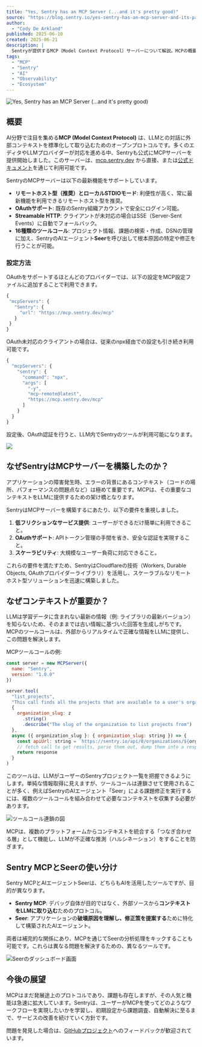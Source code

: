 ```yaml
---
title: "Yes, Sentry has an MCP Server (...and it's pretty good)"
source: "https://blog.sentry.io/yes-sentry-has-an-mcp-server-and-its-pretty-good/"
author:
  - "Cody De Arkland"
published: 2025-06-10
created: 2025-06-21
description: |
  Sentryが提供するMCP（Model Context Protocol）サーバーについて解説。MCPの概要、SentryのMCPサーバーの特長（リモートホスト、OAuthサポート、ツールコールなど）、そしてLLMのコンテキスト拡張におけるその重要性を説明します。
tags:
  - "MCP"
  - "Sentry"
  - "AI"
  - "Observability"
  - "Ecosystem"
---
```


![Yes, Sentry has an MCP Server (...and it's pretty good)](https://images.ctfassets.net/em6l9zw4tzag/6GazyjpeW0KYN3VNSFxETJ/478c4ade7d3950b35f3e45780dbad131/Code-Cov-Test-Analytics.jpg?w=630&h=236&q=50&fm=webp)

## 概要

AI分野で注目を集める**MCP (Model Context Protocol)** は、LLMとの対話に外部コンテキストを標準化して取り込むためのオープンプロトコルです。多くのエディタやLLMプロバイダーが対応を進める中、Sentryも公式にMCPサーバーを提供開始しました。このサーバーは、[mcp.sentry.dev](https://mcp.sentry.dev/) から直接、または[公式ドキュメント](https://docs.sentry.io/product/sentry-mcp/)を通じて利用可能です。

SentryのMCPサーバーは以下の最新機能をサポートしています。

- **リモートホスト型（推奨）とローカルSTDIOモード**: 利便性が高く、常に最新機能を利用できるリモートホスト型を推奨。
- **OAuthサポート**: 既存のSentry組織アカウントで安全にログイン可能。
- **Streamable HTTP**: クライアントが未対応の場合はSSE（Server-Sent Events）に自動でフォールバック。
- **16種類のツールコール**: プロジェクト情報、課題の検索・作成、DSNの管理に加え、SentryのAIエージェント**Seer**を呼び出して根本原因の特定や修正を行うことが可能。

### 設定方法

OAuthをサポートするほとんどのプロバイダーでは、以下の設定をMCP設定ファイルに追加することで利用できます。

```javascript
{
 "mcpServers": {
   "Sentry": {
     "url": "https://mcp.sentry.dev/mcp"
   }
 }
}
```

OAuth未対応のクライアントの場合は、従来のnpx経由での設定も引き続き利用可能です。

```javascript
{
  "mcpServers": {
    "sentry": {
      "command": "npx",
      "args": [
        "-y",
        "mcp-remote@latest",
        "https://mcp.sentry.dev/mcp"
      ]
    }
  }
}
```

設定後、OAuth認証を行うと、LLM内でSentryのツールが利用可能になります。

![](https://images.ctfassets.net/em6l9zw4tzag/4xrVb48B4wpK5poyO0JaiQ/5d6d0ccbcd4728cd1cbfb2cae173ab6c/image2.png?w=349&h=156&q=50&fm=webp)

## なぜSentryはMCPサーバーを構築したのか？

アプリケーションの障害発生時、エラーの背景にあるコンテキスト（コードの場所、パフォーマンスの問題点など）は極めて重要です。MCPは、その重要なコンテキストをLLMに提供するための架け橋となります。

SentryはMCPサーバーを構築するにあたり、以下の要件を重視しました。

1. **低フリクションなサービス提供**: ユーザーができるだけ簡単に利用できること。
2. **OAuthサポート**: APIトークン管理の手間を省き、安全な認証を実現すること。
3. **スケーラビリティ**: 大規模なユーザー負荷に対応できること。

これらの要件を満たすため、SentryはCloudflareの技術（Workers, Durable Objects, OAuthプロバイダーライブラリ）を活用し、スケーラブルなリモートホスト型ソリューションを迅速に構築しました。

## なぜコンテキストが重要か？

LLMは学習データに含まれない最新の情報（例: ライブラリの最新バージョン）を知らないため、そのままでは古い情報に基づいた回答を生成しがちです。MCPのツールコールは、外部からリアルタイムで正確な情報をLLMに提供し、この問題を解決します。

MCPツールコールの例:

```javascript
const server = new MCPServer({
  name: "Sentry",
  version: "1.0.0"
})

server.tool(
  "list_projects",
  "This call finds all the projects that are available to a user's organization in Sentry",
  {
    organization_slug: z
      .string()
      .describe("The slug of the organization to list projects from")
  },
  async ({ organization_slug }: { organization_slug: string }) => {
    const apiUrl: string = `https://sentry.io/api/0/organizations/${organization_slug}/projects/`
    // fetch call to get results, parse them out, dump them into a response
    return response 
  }
)
```

このツールは、LLMがユーザーのSentryプロジェクト一覧を把握できるようにします。単純な情報取得に見えますが、ツールコールは連鎖させて使用されることが多く、例えばSentryのAIエージェント「Seer」による課題修正を実行するには、複数のツールコールを組み合わせて必要なコンテキストを収集する必要があります。

![ツールコール連鎖の図](https://images.ctfassets.net/em6l9zw4tzag/2qgV1rASJtcViFeMwobyAZ/311df19f6a5fd972f3f0dfbea4a06ae7/image1.png?w=500&h=151&q=50&fm=webp)

MCPは、複数のプラットフォームからコンテキストを統合する「つなぎ合わせる層」として機能し、LLMが不正確な推測（ハルシネーション）をすることを防ぎます。

## Sentry MCPとSeerの使い分け

Sentry MCPとAIエージェントSeerは、どちらもAIを活用したツールですが、目的が異なります。

- **Sentry MCP**: デバッグ自体が目的ではなく、外部ソースから**コンテキストをLLMに取り込む**ためのプロトコル。
- **Seer**: アプリケーションの**破壊原因を理解し、修正策を提案する**ために特化して構築されたAIエージェント。

両者は補完的な関係にあり、MCPを通じてSeerの分析処理をキックすることも可能です。これらは異なる問題を解決するための、異なるツールです。

![Seerのダッシュボード画面](https://images.ctfassets.net/em6l9zw4tzag/1Z2h35i8MYY0oJceeIQeB3/97d15f917ea41bf86455f57a2b05db0a/image3.jpg?w=500&h=253&q=50&fm=webp)

## 今後の展望

MCPはまだ発展途上のプロトコルであり、課題も存在しますが、その人気と機能は急速に拡大しています。Sentryは、ユーザーがMCPを使ってどのようなワークフローを実現したいかを学習し、初期設定から課題調査、自動解決に至るまで、サービスの改善を続けていく方針です。

問題を発見した場合は、[GitHubプロジェクト](https://github.com/getsentry/sentry-mcp/issues)へのフィードバックが歓迎されています。
